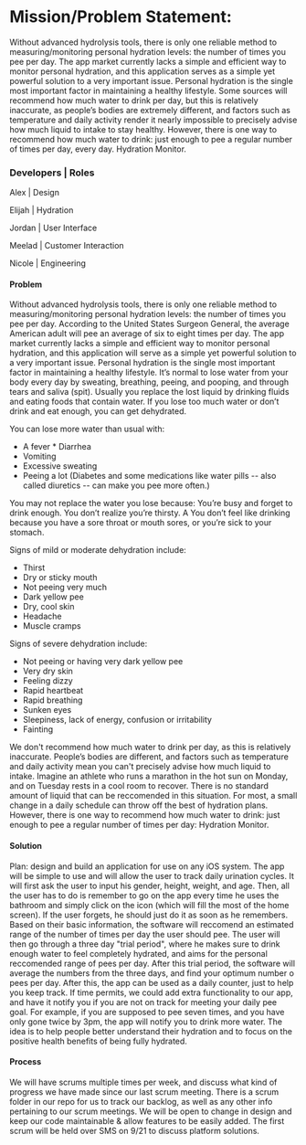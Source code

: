 # Mission/Problem Statement: 

Without advanced hydrolysis tools, there is only one reliable method to measuring/monitoring personal hydration levels: the number of times you pee per day. The app market currently lacks a simple and efficient way to monitor personal hydration, and this application serves as a simple yet powerful solution to a very important issue. Personal hydration is the single most important factor in maintaining a healthy lifestyle. Some sources will recommend how much water to drink per day, but this is relatively inaccurate, as people’s bodies are extremely different, and factors such as temperature and daily activity  render it nearly impossible to precisely advise how much liquid to intake to stay healthy. However, there is one way to recommend how much water to drink: just enough to pee a regular number of times per day, every day. Hydration Monitor. 


### Developers | Roles


Alex | Design

Elijah | Hydration

Jordan | User Interface 

Meelad | Customer Interaction

Nicole | Engineering 


#### Problem 
  Without advanced hydrolysis tools, there is only one reliable method to measuring/monitoring personal hydration levels: the number of
  times you pee per day. According to the United States Surgeon General, the average American adult will pee an average of six to eight times per day.
  The app market currently lacks a simple and efficient way to monitor personal hydration, and this application
  will serve as a simple yet powerful solution to a very important issue. Personal hydration is the single most important factor in maintaining
  a healthy lifestyle. It’s normal to lose water from your body every day by sweating, breathing, peeing, and pooping, and through tears and saliva (spit). 
  Usually you replace the lost liquid by drinking fluids and eating foods that contain water. If you lose too much water or don’t drink and eat enough, you can get dehydrated.
  
 You can lose more water than usual with:
  * A fever  * Diarrhea 
  * Vomiting 
  * Excessive sweating
  * Peeing a lot (Diabetes and some medications like water pills -- also called diuretics -- can make you pee more often.)

  You may not replace the water you lose because:
  You’re busy and forget to drink enough.
  You don’t realize you’re thirsty.
A  You don’t feel like drinking because you have a sore throat or mouth sores, or you’re sick to your stomach.
  
  Signs of mild or moderate dehydration include:
  * Thirst
  * Dry or sticky mouth
  * Not peeing very much
  * Dark yellow pee
  * Dry, cool skin
  * Headache 
  * Muscle cramps 
  
  Signs of severe dehydration include:
  * Not peeing or having very dark yellow pee
  * Very dry skin
  * Feeling dizzy
  * Rapid heartbeat
  * Rapid breathing
  * Sunken eyes
  * Sleepiness, lack of energy, confusion or irritability
  * Fainting 
  
  We don't recommend how much water to drink per day, as this is relatively inaccurate. People’s bodies are different, and factors 
  such as temperature and daily activity mean you can't precisely advise how
  much liquid to intake. Imagine an athlete who runs a marathon in the hot sun on Monday, and on Tuesday rests in a cool room to recover.
  There is no standard amount of liquid that can be reccomended in this situation. For most, a small change in a daily schedule can throw off the best of hydration plans. 
  However, there is one way to recommend how much water to drink: just enough to pee a regular number of times per day: Hydration Monitor.
  
#### Solution

  Plan: design and build an application for use on any iOS system. The app will be simple to use and will allow the user to track daily urination cycles. It will first ask the user to input his
  gender, height, weight, and age. Then, all the user has to do is remember to go on the app every time he uses the bathroom and simply
  click on the icon (which will fill the most of the home screen). If the user forgets, he should just do it as soon as he remembers. Based on their basic information, the
  software will reccomend an estimated range of the number of times per day the user should pee. The user will then go through a three
  day "trial period", where he makes sure to drink enough water to feel completely hydrated, and aims for the personal reccomended range
  of pees per day. After this trial period, the software will average the numbers from the three days, and find your optimum number o
  pees per day. After this, the app can be used as a daily counter, just to help you keep track.
  If time permits, we could add extra functionality to our app, and have it notify you if you are not on track for meeting your daily pee
  goal. For example, if you are supposed to pee seven times, and you have only gone twice by 3pm, the app will notify you to drink more 
  water. The idea is to help people better understand their hydration and to focus on the positive health benefits of being fully hydrated. 

#### Process

We will have scrums multiple times per week, and discuss what kind of progress we have made since our last scrum meeting.
There is a scrum folder in our repo for us to track our backlog, as well as any other info pertaining to our scrum meetings.
We will be open to change in design and keep our code maintainable & allow features to be easily added. 
The first scrum will be held over SMS on 9/21 to discuss platform solutions. 

